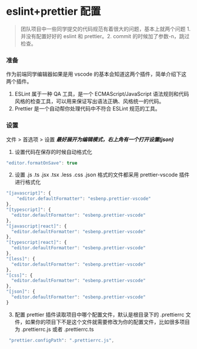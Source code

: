 # eslint+prettier 配置

> 团队项目中一些同学提交的代码规范有着很大的问题，基本上就两个问题 1. 并没有配置好好的 eslint 和 prettier。2. commit 的时候加了参数-n，跳过检查。

### 准备

作为前端同学编辑器如果是用 vscode 的基本会知道这两个插件，简单介绍下这两个插件。

1.  ESLint 属于一种 QA 工具，是一个 ECMAScript/JavaScript 语法规则和代码风格的检查工具，可以用来保证写出语法正确、风格统一的代码。
2.  Prettier 是一个自动帮你处理代码中不符合 ESLint 规范的工具。

### 设置

文件 > 首选项 > 设置 **_最好展开为编辑模式，右上角有一个打开设置(json)_**

1. 设置代码在保存的时候自动格式化

```js
"editor.formatOnSave": true
```

2. 设置 .js .ts .jsx .tsx .less .css .json 格式的文件都采用 prettier-vscode 插件进行格式化

```js
"[javascript]": {
	"editor.defaultFormatter": "esbenp.prettier-vscode"
},
"[typescript]": {
  "editor.defaultFormatter": "esbenp.prettier-vscode"
},
"[javascript|react]": {
  "editor.defaultFormatter": "esbenp.prettier-vscode"
},
"[typescript|react]": {
  "editor.defaultFormatter": "esbenp.prettier-vscode"
},
"[less]": {
  "editor.defaultFormatter": "esbenp.prettier-vscode"
},
"[css]": {
  "editor.defaultFormatter": "esbenp.prettier-vscode"
},
"[json]": {
  "editor.defaultFormatter": "esbenp.prettier-vscode"
}
```

3. 配置 prettier 插件读取项目中哪个配置文件，默认是根目录下的 .prettierrc 文件，如果你的项目下不是这个文件就需要修改为你的配置文件，比如很多项目为 .prettierrc.js 或者 .prettierrc.ts

```js
 "prettier.configPath": ".prettierrc.js",
```
